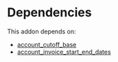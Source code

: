 # Dependencies

This addon depends on:

- [account_cutoff_base](../../odoo-bringout-oca-account-closing-account_cutoff_base)
- [account_invoice_start_end_dates](../../odoo-bringout-oca-account-closing-account_invoice_start_end_dates)
